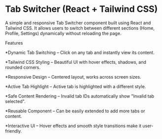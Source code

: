 # Tab Switcher (React + Tailwind CSS)

A simple and responsive Tab Switcher component built using React and Tailwind CSS. It allows users to switch between different sections (Home, Profile, Settings) dynamically without reloading the page.

Features

*Dynamic Tab Switching – Click on any tab and instantly view its content.

*Tailwind CSS Styling – Beautiful UI with hover effects, shadows, and rounded corners.

*Responsive Design – Centered layout, works across screen sizes.

*Active Tab Highlight – Active tab is highlighted with a different style.

*Safe Content Rendering – Invalid tab IDs automatically show "Invalid tab selected".

*Reusable Component – Can be easily extended to add more tabs or content.

*Interactive UI – Hover effects and smooth style transitions make it user-friendly.
